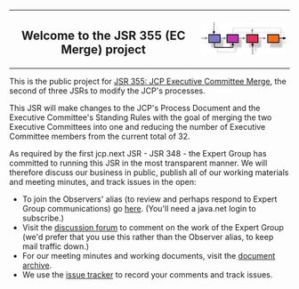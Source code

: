 <table width="100%" border="0" cellspacing="0" cellpadding="0">
<tr>
<th><h2>Welcome to the JSR 355 (EC Merge) project</h2></th>
<th><img src="./images/JCP-process-tiny.jpg" alt="Java Community Process" /> </th>
</tr>
</table>

This is the public project for  [JSR 355: JCP Executive Committee Merge](http://jcp.org/en/jsr/detail?id=3), 
the second of three JSRs to modify the JCP's processes. 

This JSR will make changes to the JCP's Process Document and the Executive Committee's Standing Rules with the goal of merging the two Executive Committees into one and reducing the number of Executive Committee members from the current total of 32. 

As required by the first jcp.next JSR - JSR 348 - the Expert Group has committed to running this JSR in the most transparent manner. We will therefore discuss our business in public, publish all of our working materials and meeting minutes, and track issues in the open:

* To join the Observers' alias (to review and perhaps respond to Expert Group communications) go <a href="http://java.net/projects/jsr355/lists">here</a>. (You'll need a java.net login to subscribe.)
* Visit the <a href="http://java.net/projects/jsr355/forums/General">discussion forum</a> to comment on the work of the Expert Group (we'd prefer that you use this rather than the Observer alias, to keep mail traffic down.)
* For our meeting minutes and working documents, visit the <a href="https://github.com/jcp-org/jsr355/wiki/Document-Index">document archive</a>.
* We use the <a href="https://github.com/jcp-org/jsr355/issues">issue tracker</a> to record your comments and track issues.
